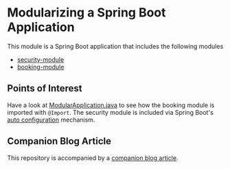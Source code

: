 # Modularizing a Spring Boot Application

This module is a Spring Boot application that includes the following modules

* [security-module](../security-module)
* [booking-module](../booking-module)

## Points of Interest
Have a look at [ModularApplication.java](src/main/java/io/reflectoring/application/ModularApplication.java)
to see how the booking module is imported with `@Import`. The security module is included
via Spring Boot's [auto configuration](https://docs.spring.io/spring-boot/docs/current/reference/html/boot-features-developing-auto-configuration.html)
mechanism.
 
## Companion Blog Article
This repository is accompanied by a [companion blog article](https://reflectoring.io/modularizing-spring-boot).